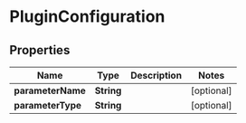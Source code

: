 
# PluginConfiguration

## Properties
Name | Type | Description | Notes
------------ | ------------- | ------------- | -------------
**parameterName** | **String** |  |  [optional]
**parameterType** | **String** |  |  [optional]



